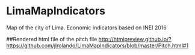 # LimaMapIndicators
Map of the city of Lima. Economic indicators based on INEI 2016

##Rendered html file of the pitch file
http://htmlpreview.github.io/?https://github.com/jlrolando/LimaMapIndicators/blob/master/Pitch.html#1
